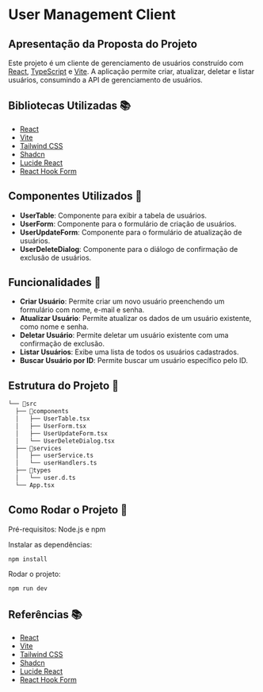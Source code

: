 # User Management Client

## Apresentação da Proposta do Projeto

Este projeto é um cliente de gerenciamento de usuários construído com [React](https://reactjs.org/), [TypeScript](https://www.typescriptlang.org/) e [Vite](https://vitejs.dev/). A aplicação permite criar, atualizar, deletar e listar usuários, consumindo a API de gerenciamento de usuários.

## Bibliotecas Utilizadas 📚

- [React](https://reactjs.org/)
- [Vite](https://vitejs.dev/)
- [Tailwind CSS](https://tailwindcss.com/)
- [Shadcn](https://shadcn.com/)
- [Lucide React](https://lucide.dev/)
- [React Hook Form](https://react-hook-form.com/)

## Componentes Utilizados 🧩

- **UserTable**: Componente para exibir a tabela de usuários.
- **UserForm**: Componente para o formulário de criação de usuários.
- **UserUpdateForm**: Componente para o formulário de atualização de usuários.
- **UserDeleteDialog**: Componente para o diálogo de confirmação de exclusão de usuários.

## Funcionalidades 🚀

- **Criar Usuário**: Permite criar um novo usuário preenchendo um formulário com nome, e-mail e senha.
- **Atualizar Usuário**: Permite atualizar os dados de um usuário existente, como nome e senha.
- **Deletar Usuário**: Permite deletar um usuário existente com uma confirmação de exclusão.
- **Listar Usuários**: Exibe uma lista de todos os usuários cadastrados.
- **Buscar Usuário por ID**: Permite buscar um usuário específico pelo ID.

## Estrutura do Projeto 📁

```Markdown
└── 📁src
  ├── 📁components
  │   ├── UserTable.tsx
  │   ├── UserForm.tsx
  │   ├── UserUpdateForm.tsx
  │   └── UserDeleteDialog.tsx
  ├── 📁services
  │   ├── userService.ts
  │   └── userHandlers.ts
  ├── 📁types
  │   └── user.d.ts
  └── App.tsx
```

## Como Rodar o Projeto 🚀

Pré-requisitos: Node.js e npm

Instalar as dependências:

```bash
npm install
```

Rodar o projeto:

```bash
npm run dev
```

## Referências 📚

- [React](https://reactjs.org/)
- [Vite](https://vitejs.dev/)
- [Tailwind CSS](https://tailwindcss.com/)
- [Shadcn](https://shadcn.com/)
- [Lucide React](https://lucide.dev/)
- [React Hook Form](https://react-hook-form.com/)
